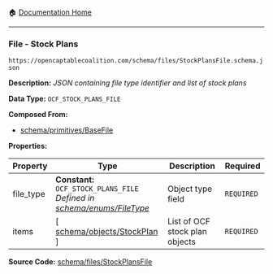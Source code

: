 :house: [Documentation Home](/README.md)

---

### File - Stock Plans

`https://opencaptablecoalition.com/schema/files/StockPlansFile.schema.json`

**Description:** _JSON containing file type identifier and list of stock plans_

**Data Type:** `OCF_STOCK_PLANS_FILE`

**Composed From:**

- [schema/primitives/BaseFile](/docs/schema/primitives/BaseFile.md)

**Properties:**

| Property  | Type                                                                                                          | Description                    | Required   |
| --------- | ------------------------------------------------------------------------------------------------------------- | ------------------------------ | ---------- |
| file_type | **Constant:** `OCF_STOCK_PLANS_FILE`</br>_Defined in [schema/enums/FileType](/docs/schema/enums/FileType.md)_ | Object type field              | `REQUIRED` |
| items     | [ [schema/objects/StockPlan](/docs/schema/objects/StockPlan.md) ]                                             | List of OCF stock plan objects | `REQUIRED` |

**Source Code:** [schema/files/StockPlansFile](/schema/files/StockPlansFile.schema.json)

